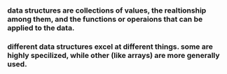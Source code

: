 ### data structures are collections of values, the realtionship among them, and the functions or operaions that can be applied to the data.

### different data structures excel at different things. some are highly specilized, while other (like arrays) are more generally used.
